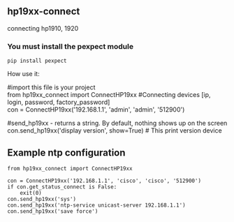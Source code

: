 ## hp19xx-connect
connecting hp1910, 1920



### You must install the pexpect module  
```
pip install pexpect
```

How use it:  

#import this file is your project  
from hp19xx_connect import ConnectHP19xx 
#Connecting devices [ip, login, password, factory_password]  
con = ConnectHP19xx('192.168.1.1', 'admin', 'admin', '512900')  


#send_hp19xx - returns a string. By default, nothing shows up on the screen  
con.send_hp19xx('display version', show=True) # This print version device  

## Example ntp configuration   
```
from hp19xx_connect import ConnectHP19xx  

con = ConnectHP19xx('192.168.1.1', 'cisco', 'cisco', '512900')  
if con.get_status_connect is False:  
    exit(0)  
con.send_hp19xx('sys')  
con.send_hp19xx('ntp-service unicast-server 192.168.1.1')  
con.send_hp19xx('save force')  
```

